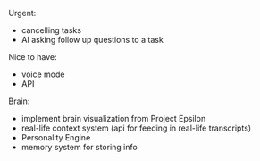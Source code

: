 Urgent:

- cancelling tasks
- AI asking follow up questions to a task

Nice to have:

- voice mode
- API

Brain:

- implement brain visualization from Project Epsilon
- real-life context system (api for feeding in real-life transcripts)
- Personality Engine
- memory system for storing info
